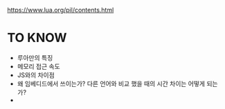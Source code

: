 https://www.lua.org/pil/contents.html

# TO KNOW
- 루아만의 특징
- 메모리 접근 속도
- JS와의 차이점
- 왜 임베디드에서 쓰이는가? 다른 언어와 비교 했을 때의 시간 차이는 어떻게 되는가?
- 